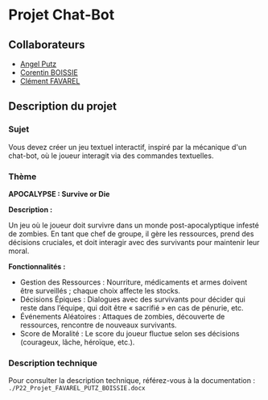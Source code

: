 # Projet Chat-Bot

## Collaborateurs

- [Angel Putz](https://github.com/angel-putz)
- [Corentin BOISSIE](https://github.com/Ramen2Foutre)
- [Clément FAVAREL](https://github.com/clementfavarel)

## Description du projet

### Sujet

Vous devez créer un jeu textuel interactif, inspiré par la mécanique d'un chat-bot, où le joueur interagit via des commandes textuelles.

### Thème

**APOCALYPSE : Survive or Die**

**Description :**

Un jeu où le joueur doit survivre dans un monde post-apocalyptique infesté de zombies. En tant que chef de groupe, il gère les ressources, prend des décisions cruciales, et doit interagir avec des survivants pour maintenir leur moral.

**Fonctionnalités :**

- Gestion des Ressources : Nourriture, médicaments et armes doivent être surveillés ; chaque choix affecte les stocks.
- Décisions Épiques : Dialogues avec des survivants pour décider qui reste dans l’équipe, qui doit être « sacrifié » en cas de pénurie, etc.
- Événements Aléatoires : Attaques de zombies, découverte de ressources, rencontre de nouveaux survivants.
- Score de Moralité : Le score du joueur fluctue selon ses décisions (courageux, lâche, héroïque, etc.).

### Description technique

Pour consulter la description technique, référez-vous à la documentation : `./P22_Projet_FAVAREL_PUTZ_BOISSIE.docx`